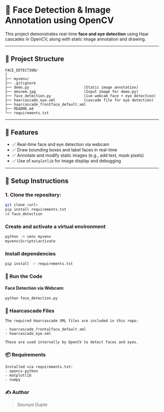 # 🎯 Face Detection & Image Annotation using OpenCV

This project demonstrates real-time **face and eye detection** using Haar cascades in OpenCV, along with static image annotation and drawing.

---

## 📁 Project Structure

```
FACE_DETECTION/
│
├── myvenv/                         
├── .gitignore                      
├── demo.py                         (Static image annotation)
├── eminem.jpg                      (Input image for demo.py)
├── face_detection.py               (ive webcam face + eye detection)
├── haarcascade_eye.xml             (cascade file for eye detection)
├── haarcascade_frontface_default.xml  
├── README.md                     
└── requirements.txt              
```
---

## 🧪 Features

- ✅ Real-time face and eye detection via webcam  
- ✅ Draw bounding boxes and label faces in real-time  
- ✅ Annotate and modify static images (e.g., add text, mask pixels)
- ✅ Use of `matplotlib` for image display and debugging

---

## 🔧 Setup Instructions

### 1. Clone the repository:
```bash
git clone <url>
pip install requirements.txt
cd face_detection
```

### Create and activate a virtual environment

```bash
python -m venv myvenv
myvenv\Scripts\activate
```

### Install dependencies

```bash
pip install -r requirements.txt
```

### 🚀 Run the Code

#### Face Detection via Webcam:

```bash
python face_detection.py
```

### 🧠 Haarcascade Files
```
The required Haarcascade XML files are included in this repo:

- haarcascade_frontalface_default.xml
- haarcascade_eye.xml

These are used internally by OpenCV to detect faces and eyes.
```
### 📦 Requirements
```
Installed via requirements.txt:
- opencv-python
- matplotlib
- numpy
```
### ✍️ Author
> *Saumya Gupta*
